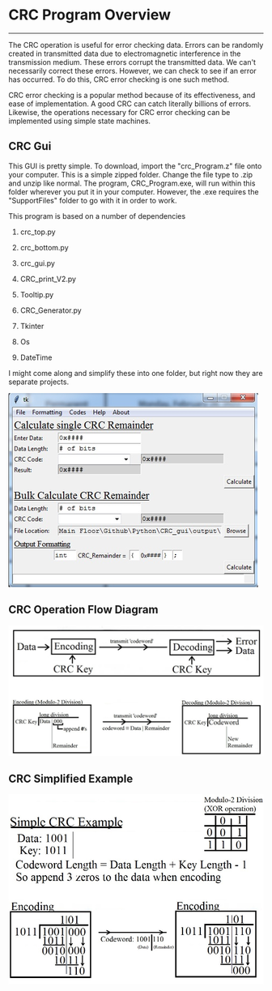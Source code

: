 #     CRC Program Overview
***


The CRC operation is useful for error checking data. Errors can be randomly created in transmitted  data due to electromagnetic interference in the transmission medium. These errors corrupt the transmitted data. We can't necessarily correct these errors. However, we can check to see if an error has occurred. To do this, CRC error checking is one such method. 

CRC error checking is a popular method because of its effectiveness, and ease of implementation. A good CRC can catch literally billions of errors. Likewise, the operations necessary for CRC error checking can be implemented using simple state machines. 

## CRC Gui

This GUI is pretty simple. To download, import the "crc_Program.z" file onto your computer. This is a simple zipped folder. Change the file type to .zip and unzip like normal. The program, CRC_Program.exe, will run within this folder wherever you put it in your computer. However, the .exe requires the "SupportFiles" folder to go with it in order to work. 

This program is based on a number of dependencies
1. crc_top.py
2. crc_bottom.py
3. crc_gui.py
4. CRC_print_V2.py
5. Tooltip.py
6. CRC_Generator.py

7. Tkinter
8. Os
9. DateTime

I might come along and simplify these into one folder, but right now they are separate projects. 


![alt text](images/GUIScreen.jpg)

## CRC Operation Flow Diagram

![alt text](images/CRCDiagram.jpg)

## CRC Simplified Example

![alt text](images/CRCExample.jpg)